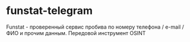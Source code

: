 # funstat-telegram
Funstat - проверенный сервис пробива по номеру телефона / e-mail / ФИО и прочим данным. Передовой инструмент OSINT
